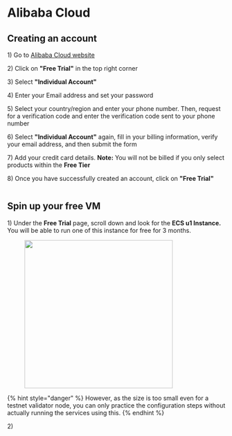 # Alibaba Cloud

## Creating an account

1\) Go to [Alibaba Cloud website](https://www.alibabacloud.com/en?_p_lc=1)

2\) Click on **"Free Trial"** in the top right corner

3\) Select **"Individual Account"**

4\) Enter your Email address and set your password

5\) Select your country/region and enter your phone number. Then, request for a verification code and enter the verification code sent to your phone number

6\) Select **"Individual Account"** again, fill in your billing information, verify your email address, and then submit the form

7\) Add your credit card details. **Note:** You will not be billed if you only select products within the **Free Tier**

8\) Once you have successfully created an account, click on **"Free Trial"**

<figure><img src="../../.gitbook/assets/Screenshot 2025-03-28 at 5.13.50 PM.png" alt=""><figcaption></figcaption></figure>

## Spin up your free VM

1\) Under the **Free Trial** page, scroll down and look for the **ECS u1 Instance.** You will be able to run one of this instance for free for 3 months.&#x20;

<figure><img src="../../.gitbook/assets/Screenshot 2025-03-28 at 6.08.30 PM (1).png" alt="" width="342"><figcaption></figcaption></figure>

{% hint style="danger" %}
However, as the size is too small even for a testnet validator node, you can only practice the configuration steps without actually running the services using this.
{% endhint %}

2\)&#x20;
